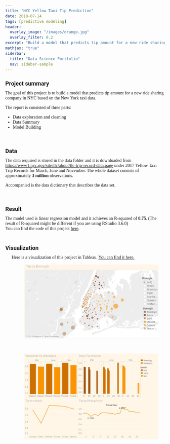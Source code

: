 ```yaml
---
title: "NYC Yellow Taxi Tip Prediction"
date: 2018-07-14
tags: [predictive modeling]
header:
  overlay_image: "/images/orange.jpg"
  overlay_filter: 0.2
excerpt: "Build a model that predicts tip amount for a new ride sharing company in NYC based on the New York taxi data."
mathjax: "true"
siderbar:
  title: "Data Science Portfolio"
  nav: sidebar-sample
---
```

<h1 style="font-family:'Roboto';font-size:18px;">Project summary</h1>
<div style="font-size:14px;font-family:'Montserrat'">
The goal of this project is to build a model that predicts tip amount for a new ride sharing company in NYC based on the New York taxi data.

The report is consisted of three parts:
<ul class="thin-tex">
<li>
Data exploration and cleaning</li>
<li>
Data Summary</li>
<li>
Model Building</li>
</ul></div>

<br>
<h1 style="font-family:'Roboto';font-size:18px;">Data</h1>
<div style="font-size:14px;font-family:'Montserrat'">
The data required is stored in the data folder and it is downloaded from <a href>https://www1.nyc.gov/site/tlc/about/tlc-trip-record-data.page</a> under 2017 Yellow Taxi Trip Records for March, June and November. The whole dataset consists of approximately <strong>3 million</strong> observations.

Accompanied is the data dictionary that describes the data set.
</div>

<br>
<h1 style="font-family:'Roboto';font-size:18px;">Result</h1>
<div style="font-size:14px;font-family:'Montserrat';">
The model used is linear regression model and it achieves an R-squared of <strong>0.75</strong>. (The result of R-squared might be different if you are using RStudio 3.6.0)

<br>
You can find the code of this project <a href="https://github.com/yc3404/nyc_yellow_taxi.git">here</a>.</div>

<br>
<h1 style="font-family:'Roboto';font-size:18px;">Visualization</h1>
<div style="font-size:14px;font-family:'Montserrat';text-indent:20px;">
Here is a visualization of this project in Tableau.
<a href="https://public.tableau.com/views/Book1_15653708282060/Dashboard3?:embed=y&:display_count=yes&:origin=viz_share_link">You can find it here.</a>
<figure>
<img src="/images/tableau/tableau1.JPG">
</figure>
<br>
<figure>
<img src="/images/tableau/tableau2.JPG">
</figure>
</div>
